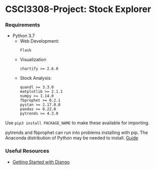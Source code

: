 # CSCI3308-Project: Stock Explorer

### Requirements

* Python 3.7
    * Web Development:
        ```
        Flask
        ```
    * Visualization
        ```
        chartify >= 2.6.0
        ```
    * Stock Analysis:
        ```
        quandl >= 3.3.0
        matplotlib >= 2.1.1
        numpy >= 1.14.0
        fbprophet >= 0.2.1
        pystan >= 2.17.0.0
        pandas >= 0.22.0
        pytrends >= 4.3.0
        ```
Use `pip3 install PACKAGE_NAME` to make these available for importing.

pytrends and fbprophet can run into problems installing with pip. The Anaconda distribution of Python may be needed to install. [Guide](https://facebook.github.io/prophet/docs/installation.html)

### Useful Resources

* [Getting Started with Django](https://www.djangoproject.com/start/)
